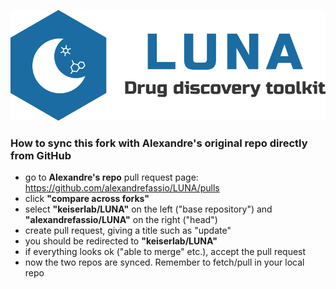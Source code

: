 ![LUNA Logo](luna.png)

### How to sync this fork with Alexandre's original repo directly from GitHub
- go to **Alexandre's repo** pull request page: https://github.com/alexandrefassio/LUNA/pulls
- click **"compare across forks"**
- select **"keiserlab/LUNA"** on the left ("base repository") and **"alexandrefassio/LUNA"** on the right ("head")
- create pull request, giving a title such as "update"
- you should be redirected to **"keiserlab/LUNA"**
- if everything looks ok ("able to merge" etc.), accept the pull request
- now the two repos are synced. Remember to fetch/pull in your local repo
